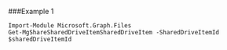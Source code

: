 ###Example 1
```
Import-Module Microsoft.Graph.Files
Get-MgShareSharedDriveItemSharedDriveItem -SharedDriveItemId $sharedDriveItemId
```
